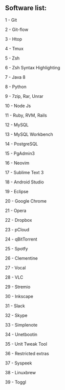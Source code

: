 ## Software list:

1 - Git

2 - Git-flow

3 - Htop

4 - Tmux

5 - Zsh

6 - Zsh Syntax Highlighting

7 - Java 8

8 - Python

9 - 7zip, Rar, Unrar

10 - Node Js

11 - Ruby, RVM, Rails

12 - MySQL

13 - MySQL Workbench

14 - PostgreSQL

15 - PgAdmin3

16 - Neovim

17 - Sublime Text 3

18 - Android Studio

19 - Eclipse

20 - Google Chrome

21 - Opera

22 - Dropbox

23 - pCloud

24 - qBitTorrent

25 - Spotfy

26 - Clementine

27 - Vocal

28 - VLC

29 - Stremio

30 - Inkscape

31 - Slack

32 - Skype

33 - Simplenote

34 - Unetbootin

35 - Unit Tweak Tool

36 - Restricted extras

37 - Syspeek

38 - Linuxbrew 

39 - Toggl
